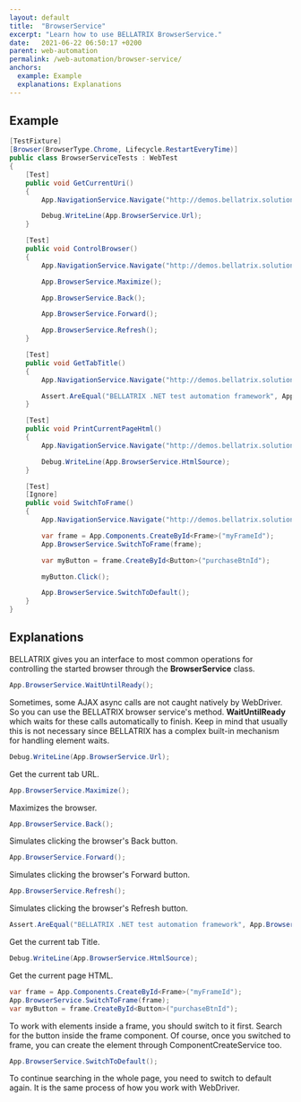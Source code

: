 ```yaml
---
layout: default
title:  "BrowserService"
excerpt: "Learn how to use BELLATRIX BrowserService."
date:   2021-06-22 06:50:17 +0200
parent: web-automation
permalink: /web-automation/browser-service/
anchors:
  example: Example
  explanations: Explanations
---
```

Example
-------
```csharp
[TestFixture]
[Browser(BrowserType.Chrome, Lifecycle.RestartEveryTime)]
public class BrowserServiceTests : WebTest
{
    [Test]
    public void GetCurrentUri()
    {
        App.NavigationService.Navigate("http://demos.bellatrix.solutions/");

        Debug.WriteLine(App.BrowserService.Url);
    }

    [Test]
    public void ControlBrowser()
    {
        App.NavigationService.Navigate("http://demos.bellatrix.solutions/");

        App.BrowserService.Maximize();

        App.BrowserService.Back();

        App.BrowserService.Forward();

        App.BrowserService.Refresh();
    }

    [Test]
    public void GetTabTitle()
    {
        App.NavigationService.Navigate("http://demos.bellatrix.solutions/");

        Assert.AreEqual("BELLATRIX .NET test automation framework", App.BrowserService.Title);
    }

    [Test]
    public void PrintCurrentPageHtml()
    {
        App.NavigationService.Navigate("http://demos.bellatrix.solutions/");

        Debug.WriteLine(App.BrowserService.HtmlSource);
    }

    [Test]
    [Ignore]
    public void SwitchToFrame()
    {
        App.NavigationService.Navigate("http://demos.bellatrix.solutions/");

        var frame = App.Components.CreateById<Frame>("myFrameId");
        App.BrowserService.SwitchToFrame(frame);

        var myButton = frame.CreateById<Button>("purchaseBtnId");

        myButton.Click();

        App.BrowserService.SwitchToDefault();
    }
}
```

Explanations
------------
BELLATRIX gives you an interface to most common operations for controlling the started browser through the **BrowserService** class.
```csharp
App.BrowserService.WaitUntilReady();
```
Sometimes, some AJAX async calls are not caught natively by WebDriver. So you can use the BELLATRIX browser service's method. **WaitUntilReady** which waits for these calls automatically to finish. Keep in mind that usually this is not necessary since BELLATRIX has a complex built-in mechanism for handling element waits.
```csharp
Debug.WriteLine(App.BrowserService.Url);
```
Get the current tab URL.
```csharp
App.BrowserService.Maximize();
```
Maximizes the browser.
```csharp
App.BrowserService.Back();
```
Simulates clicking the browser's Back button.
```csharp
App.BrowserService.Forward();
```
Simulates clicking the browser's Forward button.
```csharp
App.BrowserService.Refresh();
```
Simulates clicking the browser's Refresh button.
```csharp
Assert.AreEqual("BELLATRIX .NET test automation framework", App.BrowserService.Title);
```
Get the current tab Title.
```csharp
Debug.WriteLine(App.BrowserService.HtmlSource);
```
Get the current page HTML.
```csharp
var frame = App.Components.CreateById<Frame>("myFrameId");
App.BrowserService.SwitchToFrame(frame);
var myButton = frame.CreateById<Button>("purchaseBtnId");
```
To work with elements inside a frame, you should switch to it first. Search for the button inside the frame component. Of course, once you switched to frame, you can create the element through ComponentCreateService too.
```csharp
App.BrowserService.SwitchToDefault();
```
To continue searching in the whole page, you need to switch to default again. It is the same process of how you work with WebDriver.
